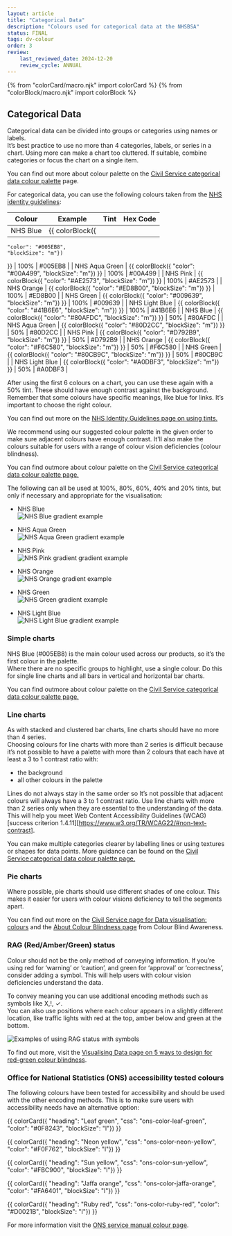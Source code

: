 ```yaml
---
layout: article
title: "Categorical Data"
description: "Colours used for categorical data at the NHSBSA"
status: FINAL
tags: dv-colour
order: 3
review:
    last_reviewed_date: 2024-12-20
    review_cycle: ANNUAL
---
```

{% from "colorCard/macro.njk" import colorCard %}
{% from "colorBlock/macro.njk" import colorBlock %}
## Categorical Data  
  
Categorical data can be divided into groups or categories using names or labels.  
It’s best practice to use no more than 4 categories, labels, or series in a chart. Using more can make a chart too cluttered. If suitable, combine categories or focus the chart on a single item.   
  
You can find out more about colour palette on the [Civil Service categorical data colour palette][cat 1] page.
  
For categorical data, you can use the following colours taken from the [NHS identity guidelines][cat 2]:  

|   Colour         |  Example   | Tint  |   Hex Code    |
|------------------|------------|-------|---------------|
|   NHS Blue       |    {{ colorBlock({
    "color": "#005EB8",
    "blockSize": "m"})
}} | 100% |   #005EB8   |
|   NHS Aqua Green | {{ colorBlock({
    "color": "#00A499",
    "blockSize": "m"})
}}  | 100% |   #00A499   |
|   NHS Pink       | {{ colorBlock({
    "color": "#AE2573",
    "blockSize": "m"})
}}  | 100% |   #AE2573   |
|   NHS Orange     |    {{ colorBlock({
    "color": "#ED8B00",
    "blockSize": "m"})
}} | 100% |   #ED8B00   |
|   NHS Green      |    {{ colorBlock({
    "color": "#009639",
    "blockSize": "m"})
}} | 100% |   #009639   |
|   NHS Light Blue |    {{ colorBlock({
    "color": "#41B6E6",
    "blockSize": "m"})
}} | 100% |   #41B6E6   |
|   NHS Blue       | {{ colorBlock({
    "color": "#80AFDC",
    "blockSize": "m"})
}}  | 50%  |   #80AFDC   |
|   NHS Aqua Green | {{ colorBlock({
    "color": "#80D2CC",
    "blockSize": "m"})
}}  | 50%  |   #80D2CC   |
|   NHS Pink       |    {{ colorBlock({
    "color": "#D792B9",
    "blockSize": "m"})
}} | 50%  |   #D792B9   |
|   NHS Orange     | {{ colorBlock({
    "color": "#F6C580",
    "blockSize": "m"})
}}  | 50%  |   #F6C580   |
|   NHS Green      | {{ colorBlock({
    "color": "#80CB9C",
    "blockSize": "m"})
}}  | 50%  |   #80CB9C   |
|   NHS Light Blue | {{ colorBlock({
    "color": "#A0DBF3",
    "blockSize": "m"})
}}  | 50%  |   #A0DBF3   |  


After using the first 6 colours on a chart, you can use these again with a 50% tint. These should have enough contrast against the background. 
Remember that some colours have specific meanings, like blue for links. It’s important to choose the right colour.  
  
You can find out more on the [NHS Identity Guidelines page on using tints.][cat 3]

We recommend using our suggested colour palette in the given order to make sure adjacent colours have enough contrast. It'll also make the colours suitable for users with a range of colour vision deficiencies (colour blindness).

You can find outmore about colour palette on the [Civil Service categorical data colour palette page.][cat 1]  
  
The following can all be used at 100%, 80%, 60%, 40% and 20% tints, but only if necessary and appropriate for the visualisation: 

- NHS Blue  
![NHS Blue gradient example](../images/blue-gradient.png)

- NHS Aqua Green  
![NHS Aqua Green gradient example](../images/aqua-gradient.png)

- NHS Pink  
![NHS Pink gradient gradient example](../images/pink-gradient.png)

- NHS Orange  
![NHS Orange gradient example](../images/orange-gradient.png)

- NHS Green  
![NHS Green gradient example](../images/green-gradient.png)

- NHS Light Blue  
![NHS Light Blue gradient example](../images/light-blue-gradient.png)

### Simple charts  

NHS Blue (#005EB8) is the main colour used across our products, so it’s the first colour in the palette.   
Where there are no specific groups to highlight, use a single colour. Do this for single line charts and all bars in vertical and horizontal bar charts.

You can find outmore about colour palette on the [Civil Service categorical data colour palette page.][cat 1]  
  
### Line charts  
  
As with stacked and clustered bar charts, line charts should have no more than 4 series.  
Choosing colours for line charts with more than 2 series is difficult because it’s not possible to have a palette with more than 2 colours that each have at least a 3 to 1 contrast ratio with: 

- the background 
- all other colours in the palette 

Lines do not always stay in the same order so It’s not possible that adjacent colours will always have a 3 to 1 contrast ratio. Use line charts with more than 2 series only when they are essential to the understanding of the data. This will help you meet Web Content Accessibility Guidelines (WCAG) [success criterion 1.4.11][https://www.w3.org/TR/WCAG22/#non-text-contrast].

You can make multiple categories clearer by labelling lines or using textures or shapes for data points. More guidance can be found on the [Civil Service categorical data colour palette page.][cat 1]  

### Pie charts  
  
Where possible, pie charts should use different shades of one colour. This makes it easier for users with colour visions deficiency to tell the segments apart. 
  
You can find out more on the [Civil Service page for Data visualisation: colours][cat 6] and the [About Colour Blindness page][cat 7] from Colour Blind Awareness. 

### RAG (Red/Amber/Green) status  
  
Colour should not be the only method of conveying information. If you’re using red for ‘warning’ or ‘caution’, and green for ‘approval’ or ‘correctness’, consider adding a symbol. This will help users with colour vision deficiencies understand the data.   
  
To convey meaning you can use additional encoding methods such as symbols like X,!, ✓.  
You can also use positions where each colour appears in a slightly different location, like traffic lights with red at the top, amber below and green at the bottom.  

 ![Examples of using RAG status with symbols](../images/RAG-symbols.png)

To find out more, visit the [Visualising Data page on 5 ways to design for red-green colour blindness][cat 8].

### Office for National Statistics (ONS) accessibility tested colours  
  
The following colours have been tested for accessibility and should be used with the other encoding methods. This is to make sure users with accessibility needs have an alternative option:  

{{ colorCard({
    "heading": "Leaf green",
    "css": "ons-color-leaf-green",
    "color": "#0F8243",
    "blockSize": "l"})
}}

{{ colorCard({
    "heading": "Neon yellow",
    "css": "ons-color-neon-yellow",
    "color": "#F0F762",
    "blockSize": "l"})
}}

{{ colorCard({
    "heading": "Sun yellow",
    "css": "ons-color-sun-yellow",
    "color": "#FBC900",
    "blockSize": "l"})
}}

{{ colorCard({
    "heading": "Jaffa orange",
    "css": "ons-color-jaffa-orange",
    "color": "#FA6401",
    "blockSize": "l"})
}}

{{ colorCard({
    "heading": "Ruby red",
    "css": "ons-color-ruby-red",
    "color": "#D0021B",
    "blockSize": "l"})
}}

For more information visit the [ONS service manual colour page][cat 9].

[cat 1]: https://analysisfunction.civilservice.gov.uk/policy-store/data-visualisation-colours-in-charts/#section-5
[cat 2]: https://www.england.nhs.uk/nhsidentity/identity-guidelines/colours/#:~:text=use%20of%20highlights.-,Using%20tints,-Tints%20are%20percentage
[cat 3]: https://www.england.nhs.uk/nhsidentity/identity-guidelines/colours/#heading7
[cat 6]: https://analysisfunction.civilservice.gov.uk/policy-store/data-visualisation-colours-in-charts/
[cat 7]: https://www.colourblindawareness.org/colour-blindness/
[cat 8]: https://visualisingdata.com/2019/08/five-ways-to-design-for-red-green-colour-blindness/
[cat 9]: https://service-manual.ons.gov.uk/design-system/foundations/colours